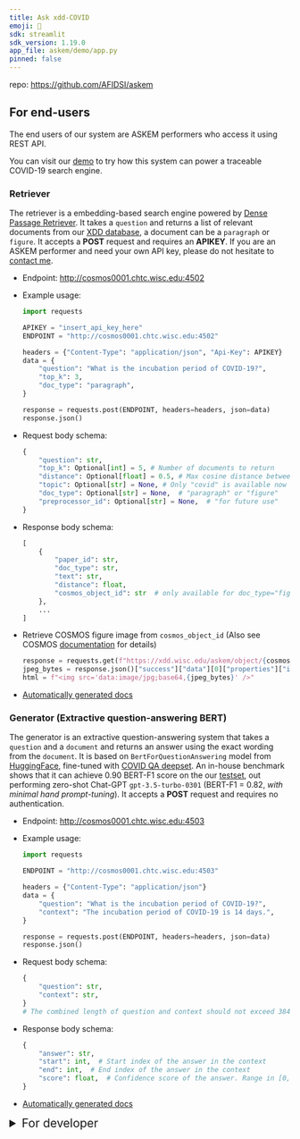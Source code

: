 ```yaml
---
title: Ask xdd-COVID
emoji: 📑
sdk: streamlit
sdk_version: 1.19.0
app_file: askem/demo/app.py
pinned: false
---
```


repo: <https://github.com/AFIDSI/askem>

## For end-users

The end users of our system are ASKEM performers who access it using REST API.

You can visit our [demo](http://cosmos0001.chtc.wisc.edu:8501/) to try how this system can power a traceable COVID-19 search engine.

### Retriever

The retriever is a embedding-based search engine powered by [Dense Passage Retriever](https://arxiv.org/abs/2004.04906). It takes a `question` and returns a list of relevant documents from our [XDD database](https://xdd.wisc.edu/), a document can be a `paragraph` or `figure`. It accepts a **POST** request and requires an **APIKEY**. If you are an ASKEM performer and need your own API key, please do not hesitate to [contact me](mailto:jason.lo@wisc.edu).

- Endpoint: <http://cosmos0001.chtc.wisc.edu:4502>

- Example usage:

    ```python
    import requests

    APIKEY = "insert_api_key_here"
    ENDPOINT = "http://cosmos0001.chtc.wisc.edu:4502"

    headers = {"Content-Type": "application/json", "Api-Key": APIKEY}
    data = {
        "question": "What is the incubation period of COVID-19?",
        "top_k": 3,
        "doc_type": "paragraph",
    }

    response = requests.post(ENDPOINT, headers=headers, json=data)
    response.json()
    ```

- Request body schema:

    ```python
    {
        "question": str,
        "top_k": Optional[int] = 5, # Number of documents to return
        "distance": Optional[float] = 0.5, # Max cosine distance between question and document
        "topic": Optional[str] = None, # Only "covid" is available now
        "doc_type": Optional[str] = None,  # "paragraph" or "figure"
        "preprocessor_id": Optional[str] = None,  # "for future use"
    }
    ```

- Response body schema:

    ```python
    [
        {
            "paper_id": str,
            "doc_type": str,
            "text": str,
            "distance": float,
            "cosmos_object_id": str  # only available for doc_type="figure"
        },
        ...
    ]
    ```

- Retrieve COSMOS figure image from `cosmos_object_id` (Also see COSMOS [documentation](https://uw-cosmos.github.io/Cosmos/) for details)

    ```python
    response = requests.get(f"https://xdd.wisc.edu/askem/object/{cosmos_object_id}")
    jpeg_bytes = response.json()["success"]["data"][0]["properties"]["image"]
    html = f"<img src='data:image/jpg;base64,{jpeg_bytes}' />"
    ```

- [Automatically generated docs](http://cosmos0001.chtc.wisc.edu:4502/docs#/default/get_docs__post)

### Generator (Extractive question-answering BERT)

The generator is an extractive question-answering system that takes a `question` and a `document` and returns an answer using the exact wording from the `document`. It is based on `BertForQuestionAnswering` model from [HuggingFace](https://huggingface.co/docs/transformers/model_doc/bert#transformers.BertForQuestionAnswering), fine-tuned with [COVID QA deepset](https://huggingface.co/datasets/covid_qa_deepset). An in-house benchmark shows that it can achieve 0.90 BERT-F1 score on the our [testset](https://github.com/AFIDSI/askem/blob/ee8e53d95893083685cd696afe5117ff4064216d/notebooks/make_benchmark_gpt.ipynb), out performing zero-shot Chat-GPT `gpt-3.5-turbo-0301` (BERT-F1 = 0.82, *with minimal hand prompt-tuning*). It accepts a **POST** request and requires no authentication.

- Endpoint: <http://cosmos0001.chtc.wisc.edu:4503>

- Example usage:

    ```python
    import requests

    ENDPOINT = "http://cosmos0001.chtc.wisc.edu:4503"

    headers = {"Content-Type": "application/json"}
    data = {
        "question": "What is the incubation period of COVID-19?",
        "context": "The incubation period of COVID-19 is 14 days.",
    }

    response = requests.post(ENDPOINT, headers=headers, json=data)
    response.json()
    ```

- Request body schema:

    ```python
    {
        "question": str,
        "context": str,
    }
    # The combined length of question and context should not exceed 384 tokens
    ```

- Response body schema:

    ```python
    {
        "answer": str,
        "start": int,  # Start index of the answer in the context
        "end": int,  # End index of the answer in the context
        "score": float,  # Confidence score of the answer. Range in [0, 1], higher is better.
    }
    ```

- [Automatically generated docs](http://cosmos0001.chtc.wisc.edu:4503/docs#/default/get_answer__post)

<details>
    <summary style="font-size: 1.5em;">For developer</summary>

### To deploy the system

1. Make a .env file in the project root directory with these variables

    see example: `.env.example`

    see shared [dotenv](https://docs.google.com/document/d/1TyGeHxbOShv_jzTIM7vn-equH0XB3wM0mBuAvYI0AR0/edit) file for the actual values

1. Run launch test

    ```sh
    bash ./scripts/launch_test.sh
    ```

1. Ingest figures
    put all text files in a folder, with file format as `<ingest_dir>/<paper-id>.<cosmos_object_id>.txt`
    then run this:

    ```sh
    python askem/deploy.py --input-dir "data/debug_data/figure_test" --topic "covid-19" --doc-type "figure" --weaviate-url "url_to_weaviate"
    ```

</details>
